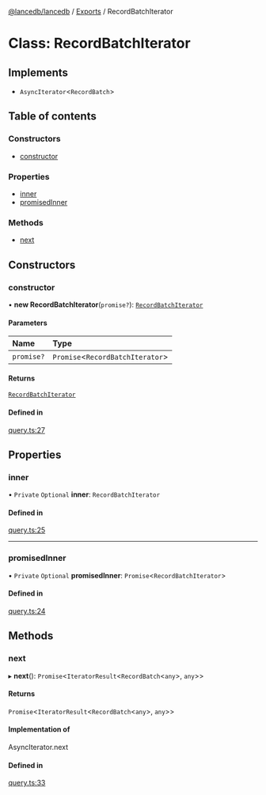 [@lancedb/lancedb](../README.md) / [Exports](../modules.md) / RecordBatchIterator

# Class: RecordBatchIterator

## Implements

- `AsyncIterator`\<`RecordBatch`\>

## Table of contents

### Constructors

- [constructor](RecordBatchIterator.md#constructor)

### Properties

- [inner](RecordBatchIterator.md#inner)
- [promisedInner](RecordBatchIterator.md#promisedinner)

### Methods

- [next](RecordBatchIterator.md#next)

## Constructors

### constructor

• **new RecordBatchIterator**(`promise?`): [`RecordBatchIterator`](RecordBatchIterator.md)

#### Parameters

| Name | Type |
| :------ | :------ |
| `promise?` | `Promise`\<`RecordBatchIterator`\> |

#### Returns

[`RecordBatchIterator`](RecordBatchIterator.md)

#### Defined in

[query.ts:27](https://github.com/lancedb/lancedb/blob/9d178c7/nodejs/lancedb/query.ts#L27)

## Properties

### inner

• `Private` `Optional` **inner**: `RecordBatchIterator`

#### Defined in

[query.ts:25](https://github.com/lancedb/lancedb/blob/9d178c7/nodejs/lancedb/query.ts#L25)

___

### promisedInner

• `Private` `Optional` **promisedInner**: `Promise`\<`RecordBatchIterator`\>

#### Defined in

[query.ts:24](https://github.com/lancedb/lancedb/blob/9d178c7/nodejs/lancedb/query.ts#L24)

## Methods

### next

▸ **next**(): `Promise`\<`IteratorResult`\<`RecordBatch`\<`any`\>, `any`\>\>

#### Returns

`Promise`\<`IteratorResult`\<`RecordBatch`\<`any`\>, `any`\>\>

#### Implementation of

AsyncIterator.next

#### Defined in

[query.ts:33](https://github.com/lancedb/lancedb/blob/9d178c7/nodejs/lancedb/query.ts#L33)
